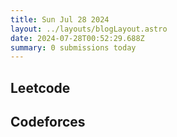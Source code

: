 ```yaml
---
title: Sun Jul 28 2024
layout: ../layouts/blogLayout.astro
date: 2024-07-28T00:52:29.688Z
summary: 0 submissions today
---
```


## Leetcode

<ul>
    
</ul>

## Codeforces

<ul>
    
</ul>